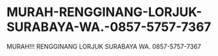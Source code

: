 # MURAH-RENGGINANG-LORJUK-SURABAYA-WA.-0857-5757-7367
MURAH!!! RENGGINANG LORJUK SURABAYA WA. 0857-5757-7367
